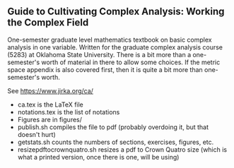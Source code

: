 Guide to Cultivating Complex Analysis: Working the Complex Field
----------------------------------------------------------------

One-semester graduate level mathematics textbook on basic complex analysis in
one variable.  Written for the graduate complex analysis course (5283) at
Oklahoma State University.  There is a bit more than a one-semester's worth of
material in there to allow some choices.  If the metric space appendix is also
covered first, then it is quite a bit more than one-semester's worth.

See https://www.jirka.org/ca/

* ca.tex is the LaTeX file
* notations.tex is the list of notations
* Figures are in figures/
* publish.sh compiles the file to pdf (probably overdoing it, but that doesn't hurt)
* getstats.sh counts the numbers of sections, exercises, figures, etc.
* resizepdftocrownquatro.sh resizes a pdf to Crown Quatro size (which is what a printed version, once there is one, will be using)
